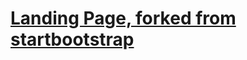 # [Landing Page, forked from startbootstrap](https://github.com/BlackrockDigital/startbootstrap-landing-page)
